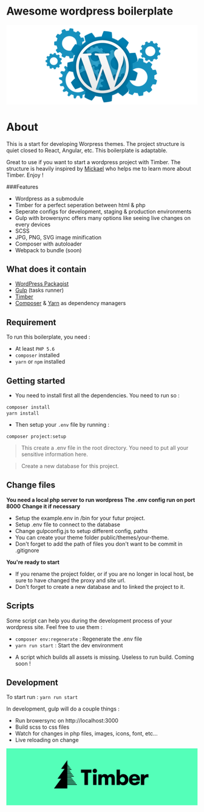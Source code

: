#           Awesome wordpress boilerplate

![GitHub Logo](/images/wordpress-i.png)

# About

This is a start for developing Worpress themes. The project structure is quiet closed to React, Angular, etc. This boilerplate is adaptable.

Great to use if you want to start a wordpress project with Timber. The structure is heavily inspired by [Mickael](https://github.com/mickaelzhang) who helps me  to learn more about Timber. Enjoy !

###Features

* Wordpress as a submodule
* Timber for a perfect seperation between html & php
* Seperate configs for development, staging & production environments
* Gulp with browersync offers many options like seeing live changes on every devices
* SCSS
* JPG, PNG, SVG image minification
* Composer with autoloader
* Webpack to bundle (soon)


## What does it contain
* [WordPress Packagist](https://wpackagist.org)
* [Gulp](https://gulpjs.com/) (tasks runner)
* [Timber](https://upstatement.com/timber/)
* [Composer](https://getcomposer.org/) & [Yarn](https://yarnpkg.com/lang/en/) as dependency managers

## Requirement
To run this boilerplate, you need :
* At least `PHP 5.6`
* `composer` installed
* `yarn` or `npm` installed

## Getting started
- You need to install first all the dependencies.
You need to run so :
```
composer install
yarn install
```

- Then setup your `.env` file by running :

```
composer project:setup
```

> This create a .env file in the root directory. You need to put all your sensitive information here.

> Create a new database for this project.

## Change files

**You need a local php server to run wordpress**
**The .env config run on port 8000**
**Change it if necessary**

* Setup the example.env in /bin for your futur project. 
* Setup .env file to connect to the database
* Change gulpconfig.js to setup different config, paths
* You can create your theme folder public/themes/your-theme.
* Don't forget to add the path of files you don't want to be commit in .gitignore 

**You're ready to start**

* If you rename the project folder, or if you are no longer in local host, be sure to have changed the proxy and site url.
* Don't forget to create a new database and to linked the project to it.

## Scripts
Some script can help you during the development process of your wordpress site.
Feel free to use them :

* `composer env:regenerate` : Regenerate the .env file
* `yarn run start` : Start the dev environment

- A script which builds all assets is missing. Useless to run build. Coming soon ! 

## Development
To start run : `yarn run start`

In development, gulp will do a couple things : 

* Run browersync on http://localhost:3000 
* Build scss to css files
* Watch for changes in php files, images, icons, font, etc...
* Live reloading on change

![GitHub Logo](/images/timberw.png)
